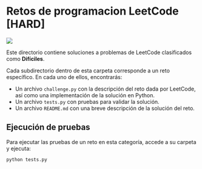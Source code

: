 # Retos de programacion LeetCode [HARD]

<img src="https://i.imgur.com/NQu6ojt.png">

Este directorio contiene soluciones a problemas de LeetCode clasificados como **Difíciles**.

Cada subdirectorio dentro de esta carpeta corresponde a un reto específico. En cada uno de ellos, encontrarás:

- Un archivo `challenge.py` con la descripción del reto dada por LeetCode, así como una implementación de la solución en Python.
- Un archivo `tests.py` con pruebas para validar la solución.
- Un archivo `README.md` con una breve descripción de la solución del reto.

## Ejecución de pruebas

Para ejecutar las pruebas de un reto en esta categoría, accede a su carpeta y ejecuta:

```bash
python tests.py
```
